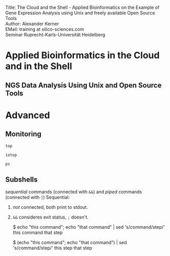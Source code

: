 Title: The Cloud and the Shell - Applied Bioinformatics on the Example of Gene Expression Analysis using Unix and freely available Open Source Tools</br>
Author: Alexander Kerner</br>
EMail: training at silico-sciences.com</br>
Seminar Ruprecht-Karls-Universität Heidelberg

# Applied Bioinformatics in the Cloud and in the Shell

## NGS Data Analysis Using Unix and Open Source Tools

# Advanced

## Monitoring

`top`

`iotop`

`ps`

## Subshells

*sequential* commands (connected with `&&`) and *piped* commands (connected with `|`)
Sequential:
1. *not* connected, both print to stdout.
2. `&&` consideres exit status, `;` doesn't.

    $ echo "this command"; echo "that command" | sed 's/command/step/'
    this command
    that step

    $ (echo "this command"; echo "that command") | sed 's/command/step/'
    this step
    that step
